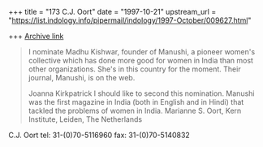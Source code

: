 +++
title = "173 C.J. Oort"
date = "1997-10-21"
upstream_url = "https://list.indology.info/pipermail/indology/1997-October/009627.html"

+++
[Archive link](https://list.indology.info/pipermail/indology/1997-October/009627.html)

>I nominate Madhu Kishwar, founder of Manushi, a pioneer women's
>collective which has done more good for women in India than most other
>organizations. She's in this country for the moment. Their journal,
>Manushi, is on the web.
>
>Joanna Kirkpatrick
I should like to second this nomination. Manushi was the first magazine in
India (both in English and in Hindi) that tackled the problems of women in
India.
Marianne S. Oort, Kern Institute, Leiden, The Netherlands

C.J. Oort
tel: 31-(0)70-5116960
fax: 31-(0)70-5140832



